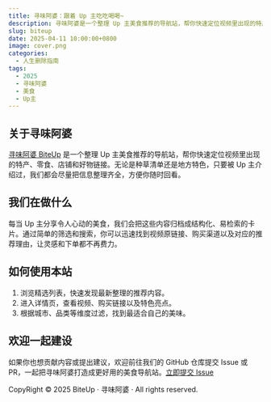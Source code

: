 ```yaml
---
title: 寻味阿婆：跟着 Up 主吃吃喝喝~
description: 寻味阿婆是一个整理 Up 主美食推荐的导航站，帮你快速定位视频里出现的特产、零食、店铺和好物链接。
slug: biteup
date: 2025-04-11 10:00:00+0800
image: cover.png
categories:
  - 人生删除指南
tags:
  - 2025
  - 寻味阿婆
  - 美食
  - Up主
---
```


## 关于寻味阿婆

[寻味阿婆 BiteUp](https://biteup.r2049.cn/) 是一个整理 Up 主美食推荐的导航站，帮你快速定位视频里出现的特产、零食、店铺和好物链接。无论是种草清单还是地方特色，只要被 Up 主介绍过，我们都会尽量把信息整理齐全，方便你随时回看。

## 我们在做什么

每当 Up 主分享令人心动的美食，我们会把这些内容归档成结构化、易检索的卡片。通过简单的筛选和搜索，你可以迅速找到视频原链接、购买渠道以及对应的推荐理由，让灵感和下单都不再费力。

## 如何使用本站

1. 浏览精选列表，快速发现最新整理的推荐内容。
2. 进入详情页，查看视频、购买链接以及特色亮点。
3. 根据城市、品类等维度过滤，找到最适合自己的美味。

## 欢迎一起建设

如果你也想贡献内容或提出建议，欢迎前往我们的 GitHub 仓库提交 Issue 或 PR，一起把寻味阿婆打造成更好用的美食导航站。[立即提交 Issue](https://github.com/liguobao/bite-up-bl/issues)

CopyRight © 2025 BiteUp · 寻味阿婆 · All rights reserved.
